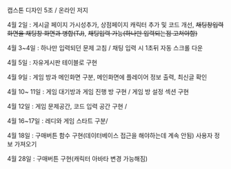 캡스톤 디자인 5조 / 온라인 저지 

4월 2일 : 게시글 페이지 가시성추가, 상점페이지 캐릭터 추가 및 코드 개선, ~~채팅창입력 화면을 채팅창 화면과 병합(TJ)~~, ~~채팅입력 가능(하나만 입력되는점 고쳐야함)~~

4월 3~4일 : 하나만 입력되던 문제 고침 / 채팅 입력 시 1초뒤 자동 스크롤 다운

4월 5일 : 자유게시판 테이블로 구현

4월 9일 : 게임 방과 메인화면 구분, 메인화면에 플레이어 정보 출력, 최신글 확인

4월 10~ 11일 : 게임 대기방과 게임 진행 방 구현 / 게임 방 설정 섹션 구현 

4월 12일 : 게임 문제공간, 코드 입력 공간 구현 / 

4월 16~17일 : 레디와 게임 스타트 구분/ 

4월 18일 : 구매버튼 함수 구현(데이터베이스 접근을 해야하는데 계속 안됨)
           사용자 정보 가져오기 
           
4월 28일 : 구매버튼 구현(캐릭터 아바타 변경 가능해짐)

